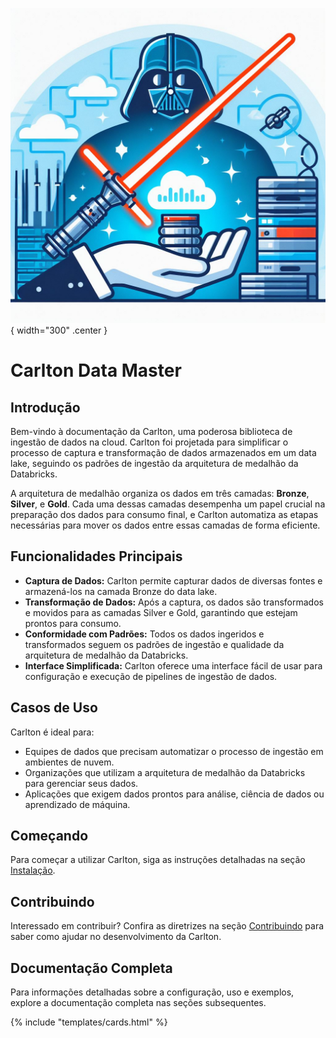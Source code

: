![logo do projeto](assets/logo.png){ width="300" .center }

# Carlton Data Master

## Introdução

Bem-vindo à documentação da Carlton, uma poderosa biblioteca de ingestão de dados na cloud. Carlton foi projetada para simplificar o processo de captura e transformação de dados armazenados em um data lake, seguindo os padrões de ingestão da arquitetura de medalhão da Databricks.

A arquitetura de medalhão organiza os dados em três camadas: **Bronze**, **Silver**, e **Gold**. Cada uma dessas camadas desempenha um papel crucial na preparação dos dados para consumo final, e Carlton automatiza as etapas necessárias para mover os dados entre essas camadas de forma eficiente.

## Funcionalidades Principais

- **Captura de Dados:** Carlton permite capturar dados de diversas fontes e armazená-los na camada Bronze do data lake.
- **Transformação de Dados:** Após a captura, os dados são transformados e movidos para as camadas Silver e Gold, garantindo que estejam prontos para consumo.
- **Conformidade com Padrões:** Todos os dados ingeridos e transformados seguem os padrões de ingestão e qualidade da arquitetura de medalhão da Databricks.
- **Interface Simplificada:** Carlton oferece uma interface fácil de usar para configuração e execução de pipelines de ingestão de dados.

## Casos de Uso

Carlton é ideal para:

- Equipes de dados que precisam automatizar o processo de ingestão em ambientes de nuvem.
- Organizações que utilizam a arquitetura de medalhão da Databricks para gerenciar seus dados.
- Aplicações que exigem dados prontos para análise, ciência de dados ou aprendizado de máquina.

## Começando

Para começar a utilizar Carlton, siga as instruções detalhadas na seção [Instalação](installation.md).

## Contribuindo

Interessado em contribuir? Confira as diretrizes na seção [Contribuindo](contributing.md) para saber como ajudar no desenvolvimento da Carlton.

## Documentação Completa

Para informações detalhadas sobre a configuração, uso e exemplos, explore a documentação completa nas seções subsequentes.

{% include "templates/cards.html" %}
